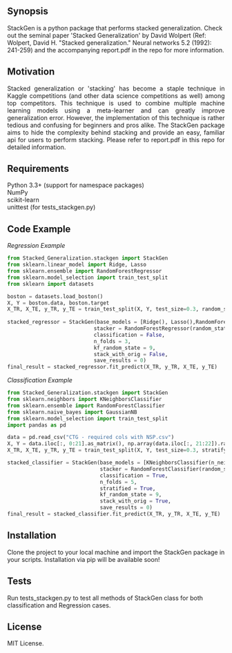 ## Synopsis

StackGen is a python package that performs stacked generalization. Check out the seminal paper 'Stacked Generalization' by David Wolpert (Ref: Wolpert, David H. "Stacked generalization." Neural networks 5.2 (1992): 241-259) and the accompanying report.pdf in the repo for more information.

## Motivation

<p align="justify"> 
Stacked generalization or 'stacking' has become a staple technique in Kaggle competitions (and other data science competitions as well) among top competitors. This technique is used to  combine multiple machine learning models using a meta-learner and can greatly improve generalization error. However, the implementation of this technique is rather tedious and confusing for beginners and pros alike. The StackGen package aims to hide the complexity behind stacking and provide an easy, familiar api for users to perform stacking. Please refer to report.pdf in this repo for detailed information. 
</p>

## Requirements
Python 3.3+ (support for namespace packages)  
NumPy  
scikit-learn  
unittest (for tests_stackgen.py)  


## Code Example

*Regression Example*
```python
from Stacked_Generalization.stackgen import StackGen
from sklearn.linear_model import Ridge, Lasso
from sklearn.ensemble import RandomForestRegressor
from sklearn.model_selection import train_test_split
from sklearn import datasets

boston = datasets.load_boston()
X, Y = boston.data, boston.target
X_TR, X_TE, y_TR, y_TE = train_test_split(X, Y, test_size=0.3, random_state=9)
    
stacked_regressor = StackGen(base_models = [Ridge(), Lasso(),RandomForestRegressor(random_state = 9)], 
                            stacker = RandomForestRegressor(random_state = 9), 
                            classification = False, 
                            n_folds = 3, 
                            kf_random_state = 9, 
                            stack_with_orig = False, 
                            save_results = 0)
final_result = stacked_regressor.fit_predict(X_TR, y_TR, X_TE, y_TE)
```

*Classification Example*
```python
from Stacked_Generalization.stackgen import StackGen
from sklearn.neighbors import KNeighborsClassifier
from sklearn.ensemble import RandomForestClassifier
from sklearn.naive_bayes import GaussianNB 
from sklearn.model_selection import train_test_split
import pandas as pd

data = pd.read_csv("CTG - required cols with NSP.csv")
X, Y = data.iloc[:, 0:21].as_matrix(), np.array(data.iloc[:, 21:22]).ravel()
X_TR, X_TE, y_TR, y_TE = train_test_split(X, Y, test_size=0.3, stratify = Y, random_state=9)

stacked_classifier = StackGen(base_models = [KNeighborsClassifier(n_neighbors=10), GaussianNB()], 
                              stacker = RandomForestClassifier(random_state= 9),
                              classification = True, 
                              n_folds = 5, 
                              stratified = True, 
                              kf_random_state = 9, 
                              stack_with_orig = True,
                              save_results = 0)
final_result = stacked_classifier.fit_predict(X_TR, y_TR, X_TE, y_TE)
```

## Installation

Clone the project to your local machine and import the StackGen package in your scripts. Installation via pip will be available soon!

## Tests

Run tests_stackgen.py to test all methods of StackGen class for both classification and Regression cases.

## License

MIT License.
